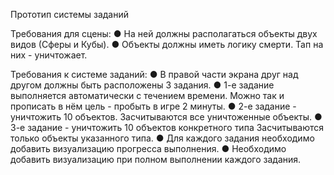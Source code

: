 Прототип системы заданий

Требования для сцены:
● На ней должны располагаться объекты двух видов (Сферы и Кубы).
● Объекты должны иметь логику смерти. Тап на них - уничтожает.

Требования к системе заданий:
● В правой части экрана друг над другом должны быть расположены
3 задания.
● 1-е задание выполняется автоматически с течением времени.
Можно так и прописать в нём цель - пробыть в игре 2 минуты.
● 2-е задание - уничтожить 10 объектов. Засчитываются все
уничтоженные объекты.
● 3-е задание - уничтожить 10 объектов конкретного типа Засчитываются только
объекты указанного типа.
● Для каждого задания необходимо добавить визуализацию
прогресса выполнения.
● Необходимо добавить визуализацию при полном выполнении
каждого задания.
